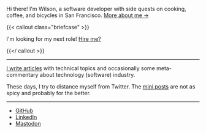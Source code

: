 Hi there! I'm Wilson, a software developer with side quests on cooking, coffee, and bicycles in San Francisco. [More about me →](/about/)

{{< callout class="briefcase" >}}

I'm looking for my next role! [Hire me?](/hire-me)

{{</ callout >}}

---

[I write articles](/blog/) with technical topics and occasionally some meta-commentary about technology (software) industry.

These days, I try to distance myself from Twitter. The [mini posts](/mini/) are not as spicy and probably for the better.

---

- [GitHub](https://github.com/wilsonehusin)
- [LinkedIn](https://linkedin.com/in/wilsonehusin)
- [Mastodon](https://hachyderm.io/@wilson)
